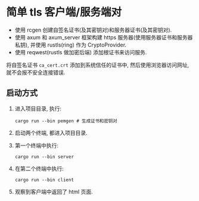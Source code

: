 # 简单 tls 客户端/服务端对

- 使用 rcgen 创建自签名证书(及其密钥对)和服务器证书(及其密钥对).
- 使用 axum 和 axum_server 框架构建 https 服务器(使用服务器证书和服务器私钥), 并使用 rustls(ring) 作为 CryptoProvider.
- 使用 reqwest(rustls 做加密后端) 添加根证书来访问服务.

将自签名证书 `ca_cert.crt` 添加到系统信任的证书中, 然后使用浏览器访问网址, 就不会报不安全连接错误.

## 启动方式

1. 进入项目目录, 执行:

   ```shell
   cargo run --bin pemgen # 生成证书和密钥对
   ```

2. 启动两个终端, 都进入项目目录.
3. 第一个终端中执行:

   ```shell
   cargo run --bin server
   ```

4. 在第二个终端中执行:

   ```shell
   cargo run --bin client
   ```

5. 观察到客户端中返回了 html 页面.
